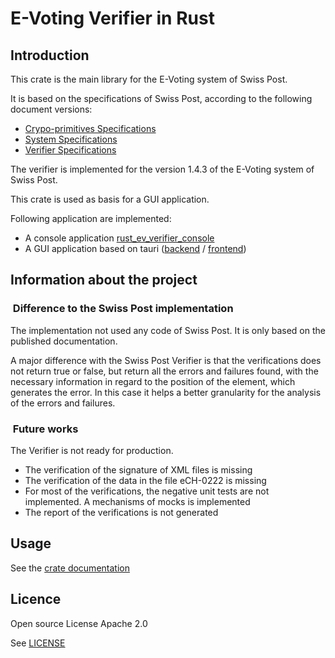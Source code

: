 # E-Voting Verifier in Rust

## Introduction

This crate is the main library for the E-Voting system of Swiss Post.

It is based on the specifications of Swiss Post, according to the following document versions:

- [Crypo-primitives Specifications](https://gitlab.com/swisspost-evoting/crypto-primitives/crypto-primitives/-/blob/master/Crypto-Primitives-Specification.pdf?ref_type=heads)
- [System Specifications](https://gitlab.com/swisspost-evoting/e-voting/e-voting-documentation/-/blob/master/System/System_Specification.pdf)
- [Verifier Specifications](https://gitlab.com/swisspost-evoting/e-voting/e-voting-documentation/-/blob/master/System/Verifier_Specification.pdf?ref_type=heads)

The verifier is implemented for the version 1.4.3 of the E-Voting system of Swiss Post.

This crate is used as basis for a GUI application.

Following application are implemented:
- A console application [rust_ev_verifier_console](https://github.com/de-mo/rust_ev_verifier_console)
- A GUI application based on tauri ([backend](https://github.com/de-mo/rust_ev_verifier_gui_backend) / [frontend](https://github.com/de-mo/rust_ev_verifier_gui))

## Information about the project

###  Difference to the Swiss Post implementation

The implementation not used any code of Swiss Post. It is only based on the published documentation.

A major difference with the Swiss Post Verifier is that the verifications does not return true or false, but return all the errors and failures found, with the necessary information in regard to the position of the element, which generates the error. In this case it helps a better granularity for the analysis of the errors and failures.

###  Future works

The Verifier is not ready for production.

- The verification of the signature of XML files is missing
- The verification of the data in the file eCH-0222 is missing
- For most of the verifications, the negative unit tests are not implemented. A mechanisms of mocks is implemented
- The report of the verifications is not generated

## Usage

See the [crate documentation](https://docs.rs/crate/rust_ev_verifier_lib/0.2.2)

## Licence

Open source License Apache 2.0

See [LICENSE](LICENSE)

